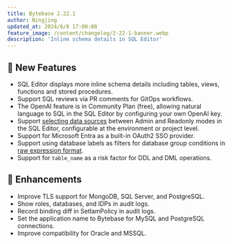 ```yaml
---
title: Bytebase 2.22.1
author: Ningjing
updated_at: 2024/8/8 17:00:00
feature_image: /content/changelog/2-22-1-banner.webp
description: 'Inline schema details in SQL Editor'
---
```


## 🚀 New Features

- SQL Editor displays more inline schema details including tables, views, functions and stored procedures.
- Support SQL reviews via PR comments for GitOps workflows.
- The OpenAI feature is in Community Plan (free), allowing natural language to SQL in the SQL Editor by configuring your own OpenAI key.
- Support [selecting data sources](/docs/get-started/instance/#choose-your-data-source-in-sql-editor) between Admin and Readonly modes in the SQL Editor, configurable at the environment or project level.
- Support for Microsoft Entra as a built-in OAuth2 SSO provider.
- Support using database labels as filters for database group conditions in [raw expression format](/docs/change-database/batch-change/#create-a-database-group).
- Support for `table_name` as a risk factor for DDL and DML operations.

## 🎄 Enhancements

- Improve TLS support for MongoDB, SQL Server, and PostgreSQL.
- Show roles, databases, and IDPs in audit logs.
- Record binding diff in SetIamPolicy in audit logs.
- Set the application name to Bytebase for MySQL and PostgreSQL connections.
- Improve compatibility for Oracle and MSSQL.

<IncludeBlock url="/docs/get-started/install/install-upgrade"></IncludeBlock>
